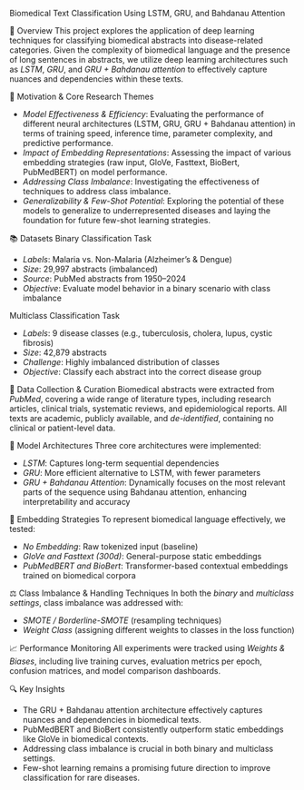 Biomedical Text Classification Using LSTM, GRU, and Bahdanau Attention

📘 Overview
This project explores the application of deep learning techniques for classifying biomedical abstracts into disease-related categories. Given the complexity of biomedical language and the presence of long sentences in abstracts, we utilize deep learning architectures such as _LSTM_, _GRU_, and _GRU + Bahdanau attention_ to effectively capture nuances and dependencies within these texts.

🧪 Motivation & Core Research Themes
- _Model Effectiveness & Efficiency_: Evaluating the performance of different neural architectures (LSTM, GRU, GRU + Bahdanau attention) in terms of training speed, inference time, parameter complexity, and predictive performance.
- _Impact of Embedding Representations_: Assessing the impact of various embedding strategies (raw input, GloVe, Fasttext, BioBert, PubMedBERT) on model performance.
- _Addressing Class Imbalance_: Investigating the effectiveness of techniques to address class imbalance.
- _Generalizability & Few-Shot Potential_: Exploring the potential of these models to generalize to underrepresented diseases and laying the foundation for future few-shot learning strategies.

📚 Datasets
Binary Classification Task
- _Labels_: Malaria vs. Non-Malaria (Alzheimer’s & Dengue)
- _Size_: 29,997 abstracts (imbalanced)
- _Source_: PubMed abstracts from 1950–2024
- _Objective_: Evaluate model behavior in a binary scenario with class imbalance

Multiclass Classification Task
- _Labels_: 9 disease classes (e.g., tuberculosis, cholera, lupus, cystic fibrosis)
- _Size_: 42,879 abstracts
- _Challenge_: Highly imbalanced distribution of classes
- _Objective_: Classify each abstract into the correct disease group

💾 Data Collection & Curation
Biomedical abstracts were extracted from _PubMed_, covering a wide range of literature types, including research articles, clinical trials, systematic reviews, and epidemiological reports. All texts are academic, publicly available, and _de-identified_, containing no clinical or patient-level data.

🧠 Model Architectures
Three core architectures were implemented:

- _LSTM_: Captures long-term sequential dependencies
- _GRU_: More efficient alternative to LSTM, with fewer parameters
- _GRU + Bahdanau Attention_: Dynamically focuses on the most relevant parts of the sequence using Bahdanau attention, enhancing interpretability and accuracy

🧬 Embedding Strategies
To represent biomedical language effectively, we tested:

- _No Embedding_: Raw tokenized input (baseline)
- _GloVe and Fasttext (300d)_: General-purpose static embeddings
- _PubMedBERT and BioBert_: Transformer-based contextual embeddings trained on biomedical corpora

⚖️ Class Imbalance & Handling Techniques
In both the _binary_ and _multiclass settings_, class imbalance was addressed with:

- _SMOTE / Borderline-SMOTE_ (resampling techniques)
- _Weight Class_ (assigning different weights to classes in the loss function)

📈 Performance Monitoring
All experiments were tracked using _Weights & Biases_, including live training curves, evaluation metrics per epoch, confusion matrices, and model comparison dashboards.

🔍 Key Insights
- The GRU + Bahdanau attention architecture effectively captures nuances and dependencies in biomedical texts.
- PubMedBERT and BioBert consistently outperform static embeddings like GloVe in biomedical contexts.
- Addressing class imbalance is crucial in both binary and multiclass settings.
- Few-shot learning remains a promising future direction to improve classification for rare diseases.
